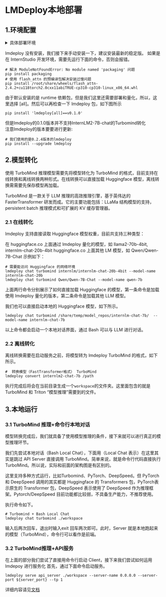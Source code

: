 # LMDeploy本地部署
## 1.环境配置
<details>
  
<summary>具体部署环境</summary>

Package                   Version  

------------------------- -----------  

accelerate                0.27.2  
addict                    2.4.0  
aiofiles                  23.2.1  
aiohttp                   3.9.3  
aiosignal                 1.3.1  
aliyun-python-sdk-core    2.14.0  
aliyun-python-sdk-kms     2.16.2  
altair                    5.2.0  
annotated-types           0.6.0  
anyio                     4.2.0  
async-timeout             4.0.3  
attrs                     23.2.0  
blinker                   1.7.0  
Brotli                    1.0.9  
cachetools                5.3.3  
certifi                   2023.11.17  
cffi                      1.16.0  
charset-normalizer        2.0.4  
click                     8.1.7  
contourpy                 1.2.0  
crcmod                    1.7  
cryptography              41.0.3  
cycler                    0.12.1  
datasets                  2.17.0  
dill                      0.3.8  
einops                    0.7.0  
exceptiongroup            1.2.0  
fastapi                   0.109.2  
ffmpy                     0.3.2  
filelock                  3.13.1  
fire                      0.5.0  
flash-attn                2.4.2  
fonttools                 4.49.0  
frozenlist                1.4.1  
fsspec                    2023.10.0  
fuzzywuzzy                0.18.0  
gitdb                     4.0.11  
GitPython                 3.1.42  
gmpy2                     2.1.2  
gradio                    3.50.2  
gradio_client             0.6.1  
h11                       0.14.0  
httpcore                  1.0.3  
httpx                     0.26.0  
huggingface-hub           0.20.3  
idna                      3.4  
importlib-metadata        6.11.0  
importlib-resources       6.1.1  
Jinja2                    3.1.2  
jmespath                  0.10.0  
jsonschema                4.21.1  
jsonschema-specifications 2023.12.1  
kiwisolver                1.4.5  
lmdeploy                  0.2.4  
markdown-it-py            3.0.0  
MarkupSafe                2.1.1  
matplotlib                3.8.3  
mdurl                     0.1.2  
mkl-fft                   1.3.8  
mkl-random                1.2.4  
mkl-service               2.4.0  
mmengine-lite             0.10.3  
mpmath                    1.3.0  
multidict                 6.0.5  
multiprocess              0.70.16  
networkx                  3.1  
ninja                     1.11.1.1  
numpy                     1.26.2  
nvidia-cublas-cu11        11.11.3.6  
nvidia-cuda-runtime-cu11  11.8.89  
nvidia-nccl-cu11          2.19.3  
openxlab                  0.0.34  
orjson                    3.9.14  
oss2                      2.17.0  
packaging                 23.2  
pandas                    2.2.0  
peft                      0.8.2  
Pillow                    9.5.0  
pip                       23.3.1  
platformdirs              4.2.0  
protobuf                  4.25.3  
psutil                    5.9.8  
pyarrow                   15.0.0  
pyarrow-hotfix            0.6  
pybind11                  2.11.1  
pycparser                 2.21  
pycryptodome              3.20.0 
pydantic                  2.6.1 
pydantic_core             2.16.2  
pydeck                    0.8.1b0  
pydub                     0.25.1  
Pygments                  2.17.2  
Pympler                   1.0.1  
pynvml                    11.5.0  
pyOpenSSL                 23.2.0  
pyparsing                 3.1.1  
PySocks                   1.7.1  
python-dateutil           2.8.2  
python-multipart          0.0.9  
pytz                      2023.4  
pytz-deprecation-shim     0.1.0.post0  
PyYAML                    6.0.1  
referencing               0.33.0  
regex                     2023.12.25  
requests                  2.28.2  
rich                      13.4.2  
rpds-py                   0.18.0  
safetensors               0.4.2  
semantic-version          2.10.0  
sentencepiece             0.1.99  
setuptools                60.2.0  
shortuuid                 1.0.11  
six                       1.16.0  
smmap                     5.0.1  
sniffio                   1.3.0  
starlette                 0.36.3  
streamlit                 1.24.0  
sudo                      1.0.0  
sympy                     1.11.1  
tenacity                  8.2.3  
termcolor                 2.4.0  
tiktoken                  0.6.0  
tokenizers                0.15.2  
toml                      0.10.2  
tomli                     2.0.1  
toolz                     0.12.1  
torch                     2.0.1  
torchaudio                2.0.2  
torchvision               0.15.2  
tornado                   6.4  
tqdm                      4.65.2  
transformers              4.37.1  
triton                    2.2.0  
typing_extensions         4.9.0  
tzdata                    2024.1  
tzlocal                   4.3.1  
urllib3                   1.26.18  
uvicorn                   0.27.1  
validators                0.22.0  
watchdog                  4.0.0  
websockets                11.0.3  
wheel                     0.41.2  
xxhash                    3.4.1  
yapf                      0.40.2  
yarl                      1.9.4  
zipp                      3.17.0  
</details>

lmdeploy 没有安装，我们接下来手动安装一下，建议安装最新的稳定版。 如果是在 InternStudio 开发环境，需要先运行下面的命令，否则会报错。 
```
# 解决 ModuleNotFoundError: No module named 'packaging' 问题
pip install packaging
# 使用 flash_attn 的预编译包解决安装过慢问题
pip install /root/share/wheels/flash_attn-2.4.2+cu118torch2.0cxx11abiTRUE-cp310-cp310-linux_x86_64.whl
```
由于默认安装的是 runtime 依赖包，但是我们这里还需要部署和量化，所以，这里选择 [all]。然后可以再检查一下 lmdeploy 包，如下图所示
```
pip install 'lmdeploy[all]==v0.1.0'
```
但是lmdeploy的0.1.0版本并不支持InternLM2-7B-chat的Turbomind转化  
注意lmdeploy的版本要要进行更新:  
```
# 我们使用的是0.2.4版本的lmdeploy
pip install --upgrade lmdeploy
```

## 2.模型转化
使用 TurboMind 推理模型需要先将模型转化为 TurboMind 的格式，目前支持在线转换和离线转换两种形式。在线转换可以直接加载 Huggingface 模型，离线转换需需要先保存模型再加载。

TurboMind 是一款关于 LLM 推理的高效推理引擎，基于英伟达的 FasterTransformer 研发而成。它的主要功能包括：LLaMa 结构模型的支持，persistent batch 推理模式和可扩展的 KV 缓存管理器。
### 2.1 在线转化
lmdeploy 支持直接读取 Huggingface 模型权重，目前共支持三种类型：

在 huggingface.co 上面通过 lmdeploy 量化的模型，如 llama2-70b-4bit, internlm-chat-20b-4bit
huggingface.co 上面其他 LM 模型，如 Qwen/Qwen-7B-Chat
示例如下：
```
# 需要能访问 Huggingface 的网络环境
lmdeploy chat turbomind internlm/internlm-chat-20b-4bit --model-name internlm-chat-20b
lmdeploy chat turbomind Qwen/Qwen-7B-Chat --model-name qwen-7b
```
上面两行命令分别展示了如何直接加载 Huggingface 的模型，第一条命令是加载使用 lmdeploy 量化的版本，第二条命令是加载其他 LLM 模型。

我们也可以直接启动本地的 Huggingface 模型，如下所示。
```
lmdeploy chat turbomind /share/temp/model_repos/internlm-chat-7b/  --model-name internlm-chat-7b
```
以上命令都会启动一个本地对话界面，通过 Bash 可以与 LLM 进行对话。
### 2.2 离线转化
离线转换需要在启动服务之前，将模型转为 lmdeploy TurboMind 的格式，如下所示。
```
#  转换模型（FastTransformer格式） TurboMind
lmdeploy convert internlm2-chat-7b /path
```
执行完成后将会在当前目录生成一个```workspace```的文件夹。这里面包含的就是 TurboMind 和 Triton “模型推理”需要到的文件。
## 3.本地运行
### 3.1 TurboMind 推理+命令行本地对话
模型转换完成后，我们就具备了使用模型推理的条件，接下来就可以进行真正的模型推理环节。

我们先尝试本地对话（Bash Local Chat），下面用（Local Chat 表示）在这里其实是跳过 API Server 直接调用 TurboMind。简单来说，就是命令行代码直接执行 TurboMind。所以说，实际和前面的架构图是有区别的。

这里支持多种方式运行，比如Turbomind、PyTorch、DeepSpeed。但 PyTorch 和 DeepSpeed 调用的其实都是 Huggingface 的 Transformers 包，PyTorch表示原生的 Transformer 包，DeepSpeed 表示使用了 DeepSpeed 作为推理框架。Pytorch/DeepSpeed 目前功能都比较弱，不具备生产能力，不推荐使用。

执行命令如下。
```
# Turbomind + Bash Local Chat
lmdeploy chat turbomind ./workspace
```
输入后两次回车，退出时输入exit 回车两次即可。此时，Server 就是本地跑起来的模型（TurboMind），命令行可以看作是前端。
### 3.2 TurboMind推理+API服务
在上面的部分我们尝试了直接用命令行启动 Client，接下来我们尝试如何运用 lmdepoy 进行服务化
首先，通过下面命令启动服务。
```
lmdeploy serve api_server ./workspace --server-name 0.0.0.0 --server-port ${server_port} --tp 1
```
详细内容请见[文档](https://lmdeploy.readthedocs.io/zh-cn/stable/serving/restful_api.html)
